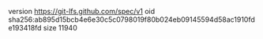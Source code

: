 version https://git-lfs.github.com/spec/v1
oid sha256:ab895d15bcb4e6e30c5c0798019f80b024eb09145594d58ac1910fde193418fd
size 11940
